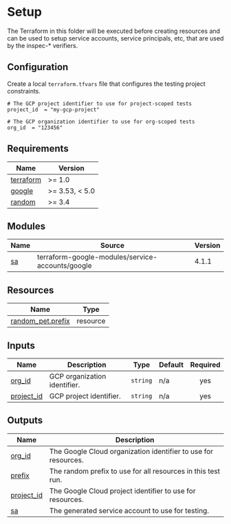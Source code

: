 # Setup

The Terraform in this folder will be executed before creating resources and can
be used to setup service accounts, service principals, etc, that are used by the
inspec-* verifiers.

## Configuration

Create a local `terraform.tfvars` file that configures the testing project
constraints.

```hcl
# The GCP project identifier to use for project-scoped tests
project_id  = "my-gcp-project"

# The GCP organization identifier to use for org-scoped tests
org_id  = "123456"
```

<!-- markdownlint-disable MD033 MD034 -->
<!-- BEGINNING OF PRE-COMMIT-TERRAFORM DOCS HOOK -->
## Requirements

| Name | Version |
|------|---------|
| <a name="requirement_terraform"></a> [terraform](#requirement\_terraform) | >= 1.0 |
| <a name="requirement_google"></a> [google](#requirement\_google) | >= 3.53, < 5.0 |
| <a name="requirement_random"></a> [random](#requirement\_random) | >= 3.4 |

## Modules

| Name | Source | Version |
|------|--------|---------|
| <a name="module_sa"></a> [sa](#module\_sa) | terraform-google-modules/service-accounts/google | 4.1.1 |

## Resources

| Name | Type |
|------|------|
| [random_pet.prefix](https://registry.terraform.io/providers/hashicorp/random/latest/docs/resources/pet) | resource |

## Inputs

| Name | Description | Type | Default | Required |
|------|-------------|------|---------|:--------:|
| <a name="input_org_id"></a> [org\_id](#input\_org\_id) | GCP organization identifier. | `string` | n/a | yes |
| <a name="input_project_id"></a> [project\_id](#input\_project\_id) | GCP project identifier. | `string` | n/a | yes |

## Outputs

| Name | Description |
|------|-------------|
| <a name="output_org_id"></a> [org\_id](#output\_org\_id) | The Google Cloud organization identifier to use for resources. |
| <a name="output_prefix"></a> [prefix](#output\_prefix) | The random prefix to use for all resources in this test run. |
| <a name="output_project_id"></a> [project\_id](#output\_project\_id) | The Google Cloud project identifier to use for resources. |
| <a name="output_sa"></a> [sa](#output\_sa) | The generated service account to use for testing. |
<!-- END OF PRE-COMMIT-TERRAFORM DOCS HOOK -->
<!-- markdownlint-enable MD033 MD034 -->
